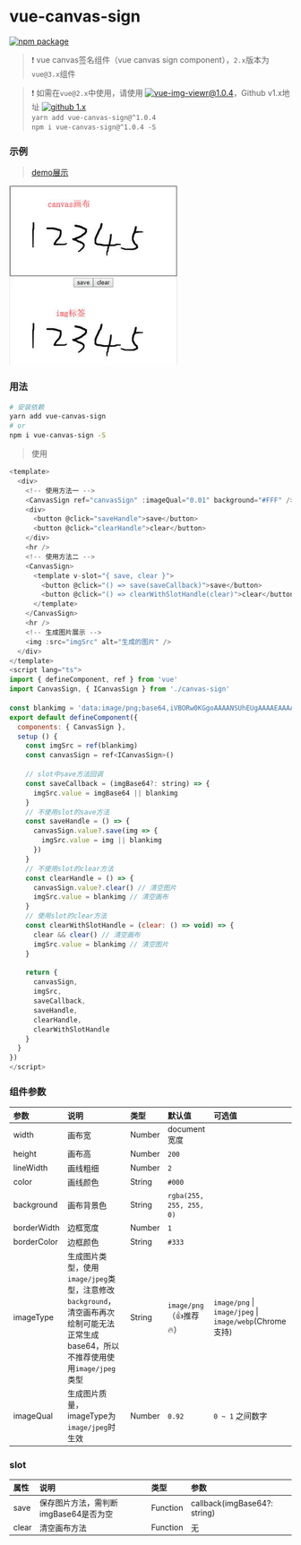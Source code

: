 # vue-canvas-sign

[![npm package](https://img.shields.io/npm/v/vue-canvas-sign.svg)](https://www.npmjs.com/package/vue-canvas-sign)

> ❗ vue canvas签名组件（vue canvas sign component），```2.x```版本为```vue@3.x```组件  

> ❗ 如需在```vue@2.x```中使用，请使用 [![vue-img-viewr@1.0.4](https://img.shields.io/badge/npm%20vue--canvas--sign-v1.0.4-blue)](https://www.npmjs.com/package/vue-canvas-sign/v/1.0.4)，Github v1.x地址 [![github 1.x](https://img.shields.io/badge/github%20vue--canvas--sign-1.x-green)](https://github.com/jekorx/vue-canvas-sign/tree/1.x)  
> ```yarn add vue-canvas-sign@^1.0.4```  
> ```npm i vue-canvas-sign@^1.0.4 -S```  

### 示例

> [demo展示](https://jekorx.github.io/vue-canvas-sign)  

![vue-canvas-sign](screenshot/pic0.jpg)

### 用法

```bash
# 安装依赖
yarn add vue-canvas-sign
# or
npm i vue-canvas-sign -S
```

> 使用  

```javascript
<template>
  <div>
    <!-- 使用方法一 -->
    <CanvasSign ref="canvasSign" :imageQual="0.01" background="#FFF" />
    <div>
      <button @click="saveHandle">save</button>
      <button @click="clearHandle">clear</button>
    </div>
    <hr />
    <!-- 使用方法二 -->
    <CanvasSign>
      <template v-slot="{ save, clear }">
        <button @click="() => save(saveCallback)">save</button>
        <button @click="() => clearWithSlotHandle(clear)">clear</button>
      </template>
    </CanvasSign>
    <hr />
    <!-- 生成图片展示 -->
    <img :src="imgSrc" alt="生成的图片" />
  </div>
</template>
<script lang="ts">
import { defineComponent, ref } from 'vue'
import CanvasSign, { ICanvasSign } from './canvas-sign'

const blankimg = 'data:image/png;base64,iVBORw0KGgoAAAANSUhEUgAAAAEAAAABCAYAAAAfFcSJAAAAC0lEQVQYV2NgAAIAAAUAAarVyFEAAAAASUVORK5CYII='
export default defineComponent({
  components: { CanvasSign },
  setup () {
    const imgSrc = ref(blankimg)
    const canvasSign = ref<ICanvasSign>()

    // slot中save方法回调
    const saveCallback = (imgBase64?: string) => {
      imgSrc.value = imgBase64 || blankimg
    }
    // 不使用slot的save方法
    const saveHandle = () => {
      canvasSign.value?.save(img => {
        imgSrc.value = img || blankimg
      })
    }
    // 不使用slot的clear方法
    const clearHandle = () => {
      canvasSign.value?.clear() // 清空图片
      imgSrc.value = blankimg // 清空画布
    }
    // 使用slot的clear方法
    const clearWithSlotHandle = (clear: () => void) => {
      clear && clear() // 清空画布
      imgSrc.value = blankimg // 清空图片
    }

    return {
      canvasSign,
      imgSrc,
      saveCallback,
      saveHandle,
      clearHandle,
      clearWithSlotHandle
    }
  }
})
</script>
```

### 组件参数

| 参数          | 说明       | 类型    |  默认值 |  可选值 |
| :------------ | :--------  | :------ | :----- | :----- |
| width         | 画布宽     | Number  | document宽度 | |
| height        | 画布高     | Number  | ```200``` | |
| lineWidth     | 画线粗细   | Number  | ```2``` | |
| color         | 画线颜色   | String  | ```#000``` | |
| background    | 画布背景色 | String  | ```rgba(255, 255, 255, 0)``` | |
| borderWidth   | 边框宽度   | Number  | ```1``` | |
| borderColor   | 边框颜色   | String  | ```#333``` | |
| imageType     | 生成图片类型，使用```image/jpeg```类型，注意修改```background```，清空画布再次绘制可能无法正常生成base64，所以不推荐使用使用```image/jpeg```类型 | String  | ```image/png```（👍推荐🔥） | ```image/png``` &#124; ```image/jpeg``` &#124; ```image/webp```(Chrome支持) |
| imageQual     | 生成图片质量，imageType为```image/jpeg```时生效 | Number  | ```0.92``` | ```0 ~ 1``` 之间数字 |

### slot

| 属性   | 说明        | 类型      |  参数 |
| :----- | :---------- | :------- | :----- |
| save   | 保存图片方法，需判断imgBase64是否为空 | Function | callback(imgBase64?: string) |
| clear  | 清空画布方法 | Function | 无 |
